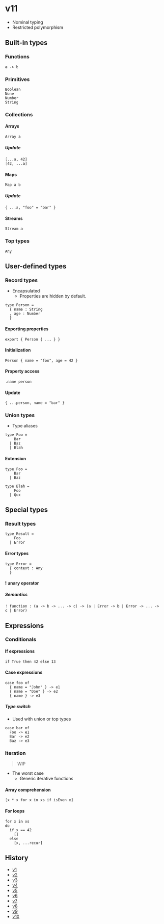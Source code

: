 # v11

- Nominal typing
- Restricted polymorphism

## Built-in types

### Functions

```
a -> b
```

### Primitives

```
Boolean
None
Number
String
```

### Collections

#### Arrays

```
Array a
```

##### Update

```
[...a, 42]
[42, ...a]
```

#### Maps

```
Map a b
```

##### Update

```
{ ...a, "foo" = "bar" }
```

#### Streams

```
Stream a
```

### Top types

```
Any
```

## User-defined types

### Record types

- Encapsulated
  - Properties are hidden by default.

```
type Person =
  { name : String
  , age : Number
  }
```

#### Exporting properties

```
export { Person { ... } }
```

#### Initialization

```
Person { name = "foo", age = 42 }
```

#### Property access

```
.name person
```

#### Update

```
{ ...person, name = "bar" }
```

### Union types

- Type aliases

```
type Foo =
    Bar
  | Baz
  | Blah
```

#### Extension

```
type Foo =
    Bar
  | Baz

type Blah =
    Foo
  | Qux
```

## Special types

### Result types

```
type Result =
    Foo
  | Error
```

#### Error types

```
type Error =
  { context : Any
  }
```

#### ! unary operator

##### Semantics

```
! function : (a -> b -> ... -> c) -> (a | Error -> b | Error -> ... -> c | Error)
```

## Expressions

### Conditionals

#### If expressions

```
if True then 42 else 13
```

#### Case expressions

```
case foo of
  { name = "John" } -> e1
  { name = "Doe" } -> e2
  { name } -> e3
```

##### Type switch

- Used with union or top types

```
case bar of
  Foo -> e1
  Bar -> e2
  Baz -> e3
```

### Iteration

> WIP

- The worst case
  - Generic iterative functions

#### Array comprehension

```
[x * x for x in xs if isEven x]
```

#### For loops

```
for x in xs
do
  if x == 42
    []
  else
    [x, ...recur]
```

## History

- [v1](v1.md)
- [v2](v2.md)
- [v3](v3.md)
- [v4](v4.md)
- [v5](v5.md)
- [v6](v6.md)
- [v7](v7.md)
- [v8](v8.md)
- [v9](v9.md)
- [v10](v10.md)
